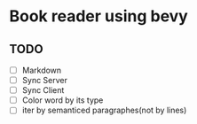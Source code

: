 # Book reader using bevy

## TODO

- [ ] Markdown
- [ ] Sync Server
- [ ] Sync Client
- [ ] Color word by its type
- [ ] iter by semanticed paragraphes(not by lines)
